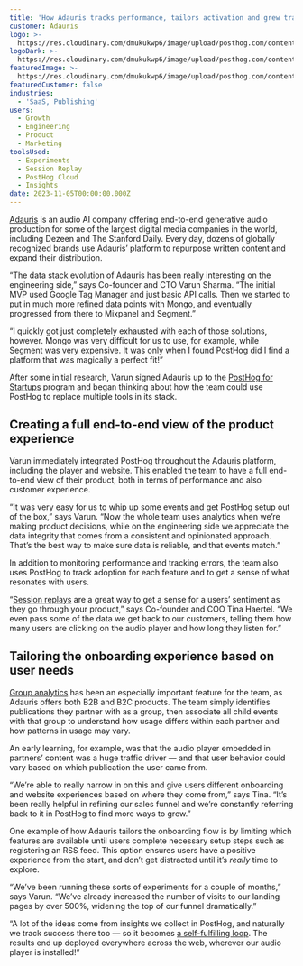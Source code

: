 ```yaml
---
title: 'How Adauris tracks performance, tailors activation and grew traffic by 500%'
customer: Adauris
logo: >-
  https://res.cloudinary.com/dmukukwp6/image/upload/posthog.com/contents/images/customers/adauris/logo.png
logoDark: >-
  https://res.cloudinary.com/dmukukwp6/image/upload/posthog.com/contents/images/customers/adauris/logo-dark.png
featuredImage: >-
  https://res.cloudinary.com/dmukukwp6/image/upload/posthog.com/contents/images/customers/adauris/featured.png
featuredCustomer: false
industries:
  - 'SaaS, Publishing'
users:
  - Growth
  - Engineering
  - Product
  - Marketing
toolsUsed:
  - Experiments
  - Session Replay
  - PostHog Cloud
  - Insights
date: 2023-11-05T00:00:00.000Z
---
```


[Adauris](https://www.adauris.ai/) is an audio AI company offering end-to-end generative audio production for some of the largest digital media companies in the world, including Dezeen and The Stanford Daily. Every day, dozens of globally recognized brands use Adauris’ platform to repurpose written content and expand their distribution. 

“The data stack evolution of Adauris has been really interesting on the engineering side,” says Co-founder and CTO Varun Sharma. “The initial MVP used Google Tag Manager and just basic API calls. Then we started to put in much more refined data points with Mongo, and eventually progressed from there to Mixpanel and Segment.”

“I quickly got just completely exhausted with each of those solutions, however. Mongo was very difficult for us to use, for example, while Segment was very expensive. It was only when I found PostHog did I find a platform that was magically a perfect fit!” 

After some initial research, Varun signed Adauris up to the [PostHog for Startups](/startups) program and began thinking about how the team could use PostHog to replace multiple tools in its stack.

## Creating a full end-to-end view of the product experience

Varun immediately integrated PostHog throughout the Adauris platform, including the player and website. This enabled the team to have a full end-to-end view of their product, both in terms of performance and also customer experience. 

“It was very easy for us to whip up some events and get PostHog setup out of the box,” says Varun. “Now the whole team uses analytics when we’re making product decisions, while on the engineering side we appreciate the data integrity that comes from a consistent and opinionated approach. That’s the best way to make sure data is reliable, and that events match.” 

In addition to monitoring performance and tracking errors, the team also uses PostHog to track adoption for each feature and to get a sense of what resonates with users. 

“[Session replays](/session-replay) are a great way to get a sense for a users’ sentiment as they go through your product,” says Co-founder and COO Tina Haertel. “We even pass some of the data we get back to our customers, telling them how many users are clicking on the audio player and how long they listen for.”

<BorderWrapper>
<Quote
    imageSource="/images/customers/varun.jpg"
    size="md"
    name="Varun Sharma"
    title="Co-founder & CTO, Adauris"
    quote={`“I saw some engineers raving about PostHog and decided to check it out. I gave it a go, integrated it in a few minutes, and the team has just loved it ever since.”`}
/>
</BorderWrapper>

## Tailoring the onboarding experience based on user needs

[Group analytics](/docs/product-analytics/group-analytics) has been an especially important feature for the team, as Adauris offers both B2B and B2C products. The team simply identifies publications they partner with as a group, then associate all child events with that group to understand how usage differs within each partner and how patterns in usage may vary. 

An early learning, for example, was that the audio player embedded in partners’ content was a huge traffic driver — and that user behavior could vary based on which publication the user came from. 

“We’re able to really narrow in on this and give users different onboarding and website experiences based on where they come from,” says Tina. “It’s been really helpful in refining our sales funnel and we’re constantly referring back to it in PostHog to find more ways to grow.” 

One example of how Adauris tailors the onboarding flow is by limiting which features are available until users complete necessary setup steps such as registering an RSS feed. This option ensures users have a positive experience from the start, and don’t get distracted until it’s _really_ time to explore.

“We’ve been running these sorts of experiments for a couple of months,” says Varun. “We’ve already increased the number of visits to our landing pages by over 500%, widening the top of our funnel dramatically.” 

“A lot of the ideas come from insights we collect in PostHog, and naturally we track success there too — so it becomes [a self-fulfilling loop](/product-engineers/growth-loops). The results end up deployed everywhere across the web, wherever our audio player is installed!”

